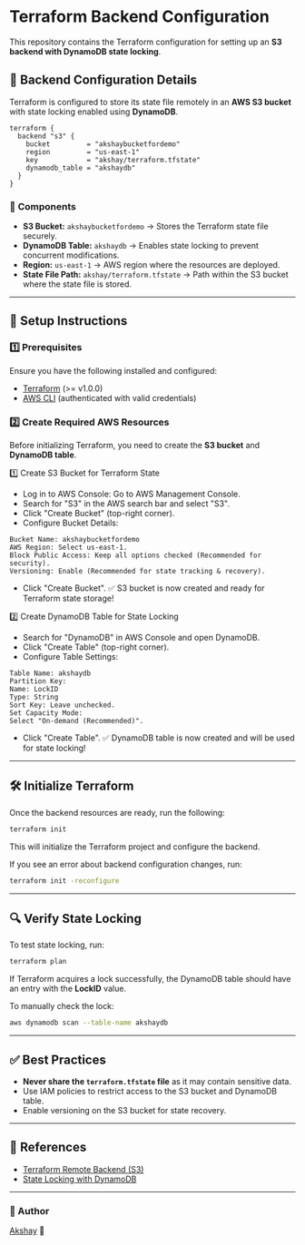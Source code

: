 # Terraform Backend Configuration

This repository contains the Terraform configuration for setting up an **S3 backend with DynamoDB state locking**.

## 📌 Backend Configuration Details

Terraform is configured to store its state file remotely in an **AWS S3 bucket** with state locking enabled using **DynamoDB**.

```hcl
terraform {
  backend "s3" {
    bucket         = "akshaybucketfordemo"
    region         = "us-east-1"
    key            = "akshay/terraform.tfstate"
    dynamodb_table = "akshaydb"
  }
}
```

### 🎯 **Components**
- **S3 Bucket:** `akshaybucketfordemo` → Stores the Terraform state file securely.
- **DynamoDB Table:** `akshaydb` → Enables state locking to prevent concurrent modifications.
- **Region:** `us-east-1` → AWS region where the resources are deployed.
- **State File Path:** `akshay/terraform.tfstate` → Path within the S3 bucket where the state file is stored.

---
## 🚀 Setup Instructions

### **1️⃣ Prerequisites**
Ensure you have the following installed and configured:
- [Terraform](https://developer.hashicorp.com/terraform/downloads) (>= v1.0.0)
- [AWS CLI](https://aws.amazon.com/cli/) (authenticated with valid credentials)

### **2️⃣ Create Required AWS Resources**
Before initializing Terraform, you need to create the **S3 bucket** and **DynamoDB table**.

1️⃣ Create S3 Bucket for Terraform State
- Log in to AWS Console: Go to AWS Management Console.
- Search for "S3" in the AWS search bar and select "S3".
- Click "Create Bucket" (top-right corner).
- Configure Bucket Details:
```
Bucket Name: akshaybucketfordemo
AWS Region: Select us-east-1.
Block Public Access: Keep all options checked (Recommended for security).
Versioning: Enable (Recommended for state tracking & recovery).
```
- Click "Create Bucket".
✅ S3 bucket is now created and ready for Terraform state storage!

2️⃣ Create DynamoDB Table for State Locking
- Search for "DynamoDB" in AWS Console and open DynamoDB.
- Click "Create Table" (top-right corner).
- Configure Table Settings:
```
Table Name: akshaydb
Partition Key:
Name: LockID
Type: String
Sort Key: Leave unchecked.
Set Capacity Mode:
Select "On-demand (Recommended)".
```
- Click "Create Table".
✅ DynamoDB table is now created and will be used for state locking!

---
## 🛠 Initialize Terraform
Once the backend resources are ready, run the following:
```sh
terraform init
```
This will initialize the Terraform project and configure the backend.

If you see an error about backend configuration changes, run:
```sh
terraform init -reconfigure
```

---
## 🔍 Verify State Locking
To test state locking, run:
```sh
terraform plan
```
If Terraform acquires a lock successfully, the DynamoDB table should have an entry with the **LockID** value.

To manually check the lock:
```sh
aws dynamodb scan --table-name akshaydb
```

---
## ✅ Best Practices
- **Never share the `terraform.tfstate` file** as it may contain sensitive data.
- Use IAM policies to restrict access to the S3 bucket and DynamoDB table.
- Enable versioning on the S3 bucket for state recovery.

---
## 📜 References
- [Terraform Remote Backend (S3)](https://developer.hashicorp.com/terraform/language/settings/backends/s3)
- [State Locking with DynamoDB](https://developer.hashicorp.com/terraform/language/settings/backends/s3#dynamodb-table-used-for-state-locking)

---
### 🎯 Author
[Akshay](https://github.com/akshay) 🚀

